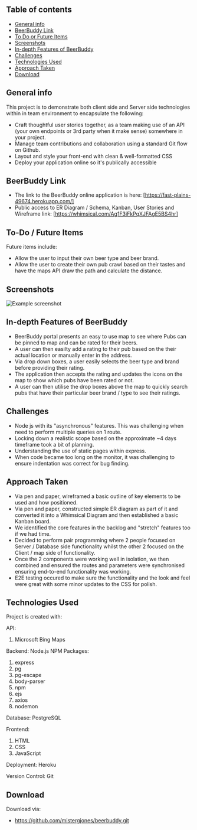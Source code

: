 ## Table of contents

-   [General info](#general-info)
-   [BeerBuddy Link](#BeerBuddy-link)
-   [To Do or Future Items](#to-do)
-   [Screenshots](#screenshots)
-   [In-depth Features of BeerBuddy](#in-depth-features-of-BeerBuddy)
-   [Challenges](#challenges)
-   [Technologies Used](#technologies-used)
-   [Approach Taken](#approach-taken)
-   [Download](#download)

## General info

This project is to demonstrate both client side and Server side technologies within in team environment to encapsulate the following:

-   Craft thoughtful user stories together, as a team
    making use of an API (your own endpoints or 3rd party when it make sense) somewhere in your project.
-   Manage team contributions and collaboration using a standard Git flow on Github.
-   Layout and style your front-end with clean & well-formatted CSS
-   Deploy your application online so it's publically accessible

## BeerBuddy Link

-   The link to the BeerBuddy online application is here:
    [https://fast-plains-49674.herokuapp.com/]
-   Public access to ER Diagram / Schema, Kanban, User Stories and Wireframe link:
    [https://whimsical.com/Ag1F3iFkPqXJFAgE5BS4hr]

## To-Do / Future Items

Future items include:

-   Allow the user to input their own beer type and beer brand.
-   Allow the user to create their own pub crawl based on their tastes and have the maps API draw the path and calculate the distance.

## Screenshots

![Example screenshot](screenshot.png)

## In-depth Features of BeerBuddy

-   BeerBuddy portal presents an easy to use map to see where Pubs can be pinned to map and can be rated for their beers.
-   A user can then easilty add a rating to their pub based on the their actual location or manually enter in the address.
-   Via drop down boxes, a user easily selects the beer type and brand before providing their rating.
-   The application then accepts the rating and updates the icons on the map to show which pubs have been rated or not.
-   A user can then utilise the drop boxes above the map to quickly search pubs that have their particular beer brand / type to see their ratings.

## Challenges

-   Node js with its "asynchronous" features. This was challenging when need to perform multiple queries on 1 route.
-   Locking down a realistic scope based on the approximate ~4 days timeframe took a bit of planning.
-   Understanding the use of static pages within express.
-   When code became too long on the monitor, it was challenging to ensure indentation was correct for bug finding.

## Approach Taken

-   Via pen and paper, wireframed a basic outline of key elements to be used and how positioned.
-   Via pen and paper, constructed simple ER diagram as part of it and converted it into a Whimsical Diagram and then established a basic Kanban board.
-   We identified the core features in the backlog and "stretch" features too if we had time.
-   Decided to perform pair programming where 2 people focused on Server / Database side functionality whilst the other 2 focused on the Client / map side of functionality.
-   Once the 2 components were working well in isolation, we then combined and ensured the routes and parameters were synchronised ensuring end-to-end functionality was working.
-   E2E testing occured to make sure the functionality and the look and feel were great with some minor updates to the CSS for polish.

## Technologies Used

Project is created with:

API:

1. Microsoft Bing Maps

Backend: Node.js
NPM Packages:

1. express
2. pg
3. pg-escape
4. body-parser
5. npm
6. ejs
7. axios
8. nodemon

Database: PostgreSQL

Frontend:

1. HTML
2. CSS
3. JavaScript

Deployment: Heroku

Version Control: Git

## Download

Download via:

-   https://github.com/mistergjones/beerbuddy.git
